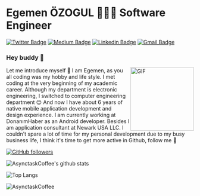 # Egemen ÖZOGUL 👨🏻‍💻 Software Engineer

[![Twitter Badge](https://img.shields.io/badge/-basicodemine-1ca0f1?style=flat-square&labelColor=1ca0f1&logo=twitter&logoColor=white&link=https://twitter.com/basicodemine)](https://twitter.com/basicodemine) 
[![Medium Badge](https://img.shields.io/badge/-AsynctaskCoffee-000000?style=flat-square&labelColor=000000&logo=Medium&link=https://medium.com/@AsynctaskCoffee/)](https://medium.com/@AsynctaskCoffee/)
[![Linkedin Badge](https://img.shields.io/badge/-basicodemine-blue?style=flat-square&logo=Linkedin&logoColor=white&link=https://www.linkedin.com/in/basicodemine/)](https://www.linkedin.com/in/basicodemine/) 
[![Gmail Badge](https://img.shields.io/badge/-asynctaskcoffee@gmail.com-c14438?style=flat-square&logo=Gmail&logoColor=white&link=mailto:AsynctaskCoffee@gmail.com)](mailto:AsynctaskCoffee@gmail.com)

### Hey buddy 👋

 <img align="right" width="170" height="170" alt="GIF" src="https://media.giphy.com/media/llarwdtFqG63IlqUR1/source.gif" />

Let me introduce myself :slightly_smiling_face: I am Egemen, as you all coding was my hobby and life style. I met coding at the very beginning of my academic career. Although my department is electronic engineering, I switched to computer engineering department :relieved: And now I have about 6 years of native mobile application development and design experience. I am currently working at DonanımHaber as an Android developer. Besides I am application consultant at Newark USA LLC. I couldn't spare a lot of time for my personal development due to my busy business life, I think it's time to get more active in Github, follow me :metal: 
  
[![GitHub followers](https://img.shields.io/github/followers/AsynctaskCoffee?label=Follow&style=social)](https://github.com/AsynctaskCoffee/?tab=follow)



![AsynctaskCoffee's github stats](https://github-readme-stats.vercel.app/api?username=AsynctaskCoffee&show_icons=true&hide_border=true)

![Top Langs](https://github-readme-stats.vercel.app/api/top-langs/?username=AsynctaskCoffee&layout=compact&hide_border=true)


![AsynctaskCoffee](https://komarev.com/ghpvc/?username=AsynctaskCoffee)
